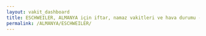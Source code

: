 ```yaml
---
layout: vakit_dashboard
title: ESCHWEILER, ALMANYA için iftar, namaz vakitleri ve hava durumu - ilçe/eyalet seç
permalink: /ALMANYA/ESCHWEILER/
---
```


<script type="text/javascript">
  var GLOBAL_COUNTRY = 'ALMANYA';
  var GLOBAL_CITY = 'ESCHWEILER';
  var GLOBAL_STATE = '';
  var lat = 72;
  var lon = 21;
</script>
